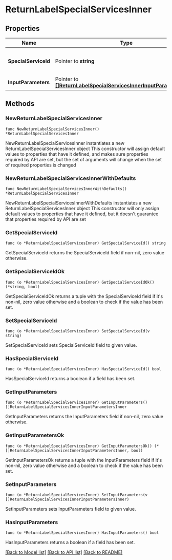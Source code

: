 # ReturnLabelSpecialServicesInner

## Properties

Name | Type | Description | Notes
------------ | ------------- | ------------- | -------------
**SpecialServiceId** | Pointer to **string** | PRL is the return label special service | [optional] 
**InputParameters** | Pointer to [**[]ReturnLabelSpecialServicesInnerInputParametersInner**](ReturnLabelSpecialServicesInnerInputParametersInner.md) |  | [optional] 

## Methods

### NewReturnLabelSpecialServicesInner

`func NewReturnLabelSpecialServicesInner() *ReturnLabelSpecialServicesInner`

NewReturnLabelSpecialServicesInner instantiates a new ReturnLabelSpecialServicesInner object
This constructor will assign default values to properties that have it defined,
and makes sure properties required by API are set, but the set of arguments
will change when the set of required properties is changed

### NewReturnLabelSpecialServicesInnerWithDefaults

`func NewReturnLabelSpecialServicesInnerWithDefaults() *ReturnLabelSpecialServicesInner`

NewReturnLabelSpecialServicesInnerWithDefaults instantiates a new ReturnLabelSpecialServicesInner object
This constructor will only assign default values to properties that have it defined,
but it doesn't guarantee that properties required by API are set

### GetSpecialServiceId

`func (o *ReturnLabelSpecialServicesInner) GetSpecialServiceId() string`

GetSpecialServiceId returns the SpecialServiceId field if non-nil, zero value otherwise.

### GetSpecialServiceIdOk

`func (o *ReturnLabelSpecialServicesInner) GetSpecialServiceIdOk() (*string, bool)`

GetSpecialServiceIdOk returns a tuple with the SpecialServiceId field if it's non-nil, zero value otherwise
and a boolean to check if the value has been set.

### SetSpecialServiceId

`func (o *ReturnLabelSpecialServicesInner) SetSpecialServiceId(v string)`

SetSpecialServiceId sets SpecialServiceId field to given value.

### HasSpecialServiceId

`func (o *ReturnLabelSpecialServicesInner) HasSpecialServiceId() bool`

HasSpecialServiceId returns a boolean if a field has been set.

### GetInputParameters

`func (o *ReturnLabelSpecialServicesInner) GetInputParameters() []ReturnLabelSpecialServicesInnerInputParametersInner`

GetInputParameters returns the InputParameters field if non-nil, zero value otherwise.

### GetInputParametersOk

`func (o *ReturnLabelSpecialServicesInner) GetInputParametersOk() (*[]ReturnLabelSpecialServicesInnerInputParametersInner, bool)`

GetInputParametersOk returns a tuple with the InputParameters field if it's non-nil, zero value otherwise
and a boolean to check if the value has been set.

### SetInputParameters

`func (o *ReturnLabelSpecialServicesInner) SetInputParameters(v []ReturnLabelSpecialServicesInnerInputParametersInner)`

SetInputParameters sets InputParameters field to given value.

### HasInputParameters

`func (o *ReturnLabelSpecialServicesInner) HasInputParameters() bool`

HasInputParameters returns a boolean if a field has been set.


[[Back to Model list]](../README.md#documentation-for-models) [[Back to API list]](../README.md#documentation-for-api-endpoints) [[Back to README]](../README.md)


